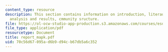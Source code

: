 ```yaml
---
content_type: resource
description: This section contains information on introduction, literaure review,
  analysis and results, cmmunity sructure.
file: https://ol-ocw-studio-app-production.s3.amazonaws.com/courses/esd-342-advanced-system-architecture-spring-2006/70c56d67095ad6b9d94cb67db5a6c352_report_mapk.pdf
file_type: application/pdf
resourcetype: Document
title: report_mapk.pdf
uid: 70c56d67-095a-d6b9-d94c-b67db5a6c352
---
```

